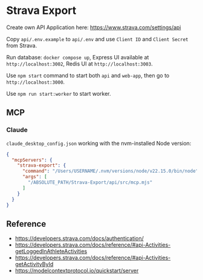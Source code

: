 # Strava Export

Create own API Application here: https://www.strava.com/settings/api

Copy `api/.env.example` to `api/.env` and use `Client ID` and `Client Secret` from Strava.

Run database: `docker compose up`, Express UI available at `http://localhost:3002`, Redis UI at `http://localhost:3003`.

Use `npm start` command to start both `api` and `web-app`, then go to `http://localhost:3000`.

Use `npm run start:worker` to start worker.

## MCP

### Claude

`claude_desktop_config.json` working with the nvm-installed Node version:

```json
{
  "mcpServers": {
    "strava-export": {
      "command": "/Users/USERNAME/.nvm/versions/node/v22.15.0/bin/node",
      "args": [
        "/ABSOLUTE_PATH/Strava-Export/api/src/mcp.mjs"
      ]
    }
  }
}
```

## Reference

* https://developers.strava.com/docs/authentication/
* https://developers.strava.com/docs/reference/#api-Activities-getLoggedInAthleteActivities
* https://developers.strava.com/docs/reference/#api-Activities-getActivityById
* https://modelcontextprotocol.io/quickstart/server
